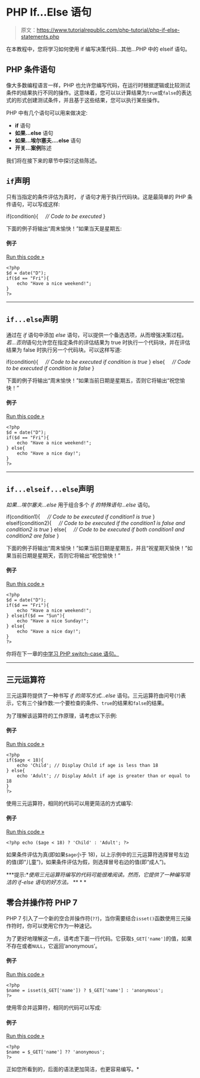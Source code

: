 # PHP If…Else 语句

> 原文：<https://www.tutorialrepublic.com/php-tutorial/php-if-else-statements.php>

在本教程中，您将学习如何使用 if 编写决策代码...其他...PHP 中的 elseif 语句。

## PHP 条件语句

像大多数编程语言一样，PHP 也允许您编写代码，在运行时根据逻辑或比较测试条件的结果执行不同的操作。这意味着，您可以以计算结果为`true`或`false`的表达式的形式创建测试条件，并且基于这些结果，您可以执行某些操作。

PHP 中有几个语句可以用来做决定:

*   **if** 语句
*   **如果...else** 语句
*   **如果...埃尔塞夫....else** 语句
*   **开关...案例**陈述

我们将在接下来的章节中探讨这些陈述。

## `if`声明

只有当指定的条件评估为真时， *if* 语句才用于执行代码块。这是最简单的 PHP 条件语句，可以写成这样:

if(condition){
    *// Code to be executed*
}

下面的例子将输出“周末愉快！”如果当天是星期五:

#### 例子

[Run this code »](../codelab.php?topic=php&file=if-condition "Run this code to view the output")

```
<?php
$d = date("D");
if($d == "Fri"){
    echo "Have a nice weekend!";
}
?>
```

* * *

## `if...else`声明

通过在 *if* 语句中添加 *else* 语句，可以提供一个备选选项，从而增强决策过程。*若...否则*语句允许您在指定条件的评估结果为 true 时执行一个代码块，并在评估结果为 false 时执行另一个代码块。可以这样写道:

if(condition){
    *// Code to be executed if condition is true*
} else{
    *// Code to be executed if condition is false*
}

下面的例子将输出“周末愉快！”如果当前日期是星期五，否则它将输出“祝您愉快！”

#### 例子

[Run this code »](../codelab.php?topic=php&file=if-else-condition "Run this code to view the output")

```
<?php
$d = date("D");
if($d == "Fri"){
    echo "Have a nice weekend!";
} else{
    echo "Have a nice day!";
}
?>
```

* * *

## `if...elseif...else`声明

*如果...埃尔塞夫...else* 用于组合多个 *if 的特殊语句...else* 语句。

if(condition1){
    *// Code to be executed if condition1 is true*
} elseif(condition2){
    *// Code to be executed if the condition1 is false and condition2 is true*
} else{
    *// Code to be executed if both condition1 and condition2 are false*
}

下面的例子将输出“周末愉快！”如果当前日期是星期五，并且“祝星期天愉快！”如果当前日期是星期天，否则它将输出“祝您愉快！”

#### 例子

[Run this code »](../codelab.php?topic=php&file=if-elseif-else-condition "Run this code to view the output")

```
<?php
$d = date("D");
if($d == "Fri"){
    echo "Have a nice weekend!";
} elseif($d == "Sun"){
    echo "Have a nice Sunday!";
} else{
    echo "Have a nice day!";
}
?>
```

你将在下一章的[中学习 PHP switch-case 语句。](php-switch-case-statements.php)

* * *

## 三元运算符

三元运算符提供了一种书写 *if 的简写方式...else* 语句。三元运算符由问号(`?`)表示，它有三个操作数:一个要检查的条件、`true`的结果和`false`的结果。

为了理解该运算符的工作原理，请考虑以下示例:

#### 例子

[Run this code »](../codelab.php?topic=php&file=if-else-statement "Run this code to view the output")

```
<?php
if($age < 18){
    echo 'Child'; // Display Child if age is less than 18
} else{
    echo 'Adult'; // Display Adult if age is greater than or equal to 18
}
?>
```

使用三元运算符，相同的代码可以用更简洁的方式编写:

#### 例子

[Run this code »](../codelab.php?topic=php&file=ternary-operator "Run this code to view the output")

```
<?php echo ($age < 18) ? 'Child' : 'Adult'; ?>
```

如果条件评估为真(即如果`$age`小于 18)，以上示例中的三元运算符选择冒号左边的值(即“儿童”)，如果条件评估为假，则选择冒号右边的值(即“成人”)。

 ***提示:**使用三元运算符编写的代码可能很难阅读。然而，它提供了一种编写简洁的 if-else 语句的好方法。*  ** * *

## 零合并操作符 PHP 7

PHP 7 引入了一个新的空合并操作符(`??`)，当你需要结合`isset()`函数使用三元操作符时，你可以使用它作为一种速记。

为了更好地理解这一点，请考虑下面一行代码。它获取`$_GET['name']`的值，如果不存在或者`NULL`，它返回‘anonymous’。

#### 例子

[Run this code »](../codelab.php?topic=php&file=using-ternary-operator-with-isset-function "Run this code to view the output")

```
<?php
$name = isset($_GET['name']) ? $_GET['name'] : 'anonymous';
?>
```

使用零合并运算符，相同的代码可以写成:

#### 例子

[Run this code »](../codelab.php?topic=php&file=null-coalescing-operator "Run this code to view the output")

```
<?php
$name = $_GET['name'] ?? 'anonymous';
?>
```

正如您所看到的，后面的语法更加简洁，也更容易编写。*